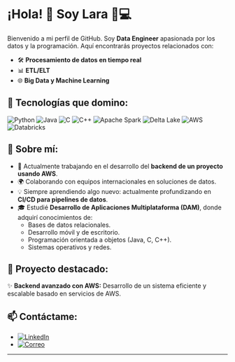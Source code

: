 # ¡Hola! 👋 Soy Lara 🧠💻

Bienvenido a mi perfil de GitHub. Soy **Data Engineer** apasionada por los datos y la programación. Aquí encontrarás proyectos relacionados con:
- 🛠️ **Procesamiento de datos en tiempo real**
- 📊 **ETL/ELT**
- 🌐 **Big Data y Machine Learning**

## 🚀 Tecnologías que domino:
![Python](https://img.shields.io/badge/Python-3776AB?style=for-the-badge&logo=python&logoColor=white)
![Java](https://img.shields.io/badge/Java-007396?style=for-the-badge&logo=java&logoColor=white)
![C](https://img.shields.io/badge/C-A8B9CC?style=for-the-badge&logo=c&logoColor=white)
![C++](https://img.shields.io/badge/C++-00599C?style=for-the-badge&logo=cplusplus&logoColor=white)
![Apache Spark](https://img.shields.io/badge/Apache%20Spark-E25A1C?style=for-the-badge&logo=apachespark&logoColor=white)
![Delta Lake](https://img.shields.io/badge/Delta%20Lake-00ADEE?style=for-the-badge)
![AWS](https://img.shields.io/badge/AWS-232F3E?style=for-the-badge&logo=amazonaws&logoColor=white)
![Databricks](https://img.shields.io/badge/Databricks-FC4C02?style=for-the-badge&logo=databricks&logoColor=white)

## 🌟 Sobre mí:
- 🎯 Actualmente trabajando en el desarrollo del **backend de un proyecto usando AWS**.
- 🌍 Colaborando con equipos internacionales en soluciones de datos.
- 💡 Siempre aprendiendo algo nuevo: actualmente profundizando en **CI/CD para pipelines de datos**.
- 🎓 Estudié **Desarrollo de Aplicaciones Multiplataforma (DAM)**, donde adquirí conocimientos de:
  - Bases de datos relacionales.
  - Desarrollo móvil y de escritorio.
  - Programación orientada a objetos (Java, C, C++).
  - Sistemas operativos y redes.

## 🎨 Proyecto destacado:
✨ **Backend avanzado con AWS:** Desarrollo de un sistema eficiente y escalable basado en servicios de AWS.

## 📫 Contáctame:
- [![LinkedIn](https://img.shields.io/badge/LinkedIn-Lara%20García-0077B5?style=for-the-badge&logo=linkedin&logoColor=white)](https://www.linkedin.com/in/lara-garcia-carn%C3%A9s-3198a41ab)
- [![Correo](https://img.shields.io/badge/Correo-lara972010%40gmail.com-EA4335?style=for-the-badge&logo=gmail&logoColor=white)](mailto:lara972010@gmail.com)

---
